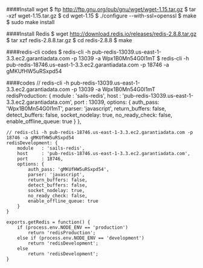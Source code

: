 

####Install wget
    $ ftp http://ftp.gnu.org/pub/gnu/wget/wget-1.15.tar.gz
    $ tar -xzf wget-1.15.tar.gz
    $ cd wget-1.15
    $ ./configure --with-ssl=openssl
    $ make
    $ sudo make install

####Install Redis
    $ wget http://download.redis.io/releases/redis-2.8.8.tar.gz
    $ tar xzf redis-2.8.8.tar.gz
    $ cd redis-2.8.8
    $ make

####redis-cli codes
    $ redis-cli -h pub-redis-13039.us-east-1-3.3.ec2.garantiadata.com -p 13039 -a Wpx1B0Mn54G0I1mT
    $ redis-cli -h pub-redis-18746.us-east-1-3.3.ec2.garantiadata.com -p 18746 -a gMKUfHW5uRSxpd54

####codes
    // redis-cli -h pub-redis-13039.us-east-1-3.3.ec2.garantiadata.com -p 13039 -a Wpx1B0Mn54G0I1mT
    redisProduction: {
    module   : 'sails-redis',
    host     : 'pub-redis-13039.us-east-1-3.3.ec2.garantiadata.com',
    port     : 13039,
        options: {
            auth_pass: 'Wpx1B0Mn54G0I1mT',
            parser: 'javascript',
            return_buffers: false,
            detect_buffers: false,
            socket_nodelay: true,
            no_ready_check: false,
            enable_offline_queue: true
        }
    },

    // redis-cli -h pub-redis-18746.us-east-1-3.3.ec2.garantiadata.com -p 18746 -a gMKUfHW5uRSxpd54
    redisDevelopment: {
        module   : 'sails-redis',
        host     : 'pub-redis-18746.us-east-1-3.3.ec2.garantiadata.com',
        port     : 18746,
        options: {
            auth_pass: 'gMKUfHW5uRSxpd54',
            parser: 'javascript',
            return_buffers: false,
            detect_buffers: false,
            socket_nodelay: true,
            no_ready_check: false,
            enable_offline_queue: true
        }
    }

    exports.getRedis = function() {
        if (process.env.NODE_ENV == 'production')
            return 'redisProduction';
        else if (process.env.NODE_ENV == 'development')
            return 'redisDevelopment';
        else 
            return 'redisDevelopment';
    }